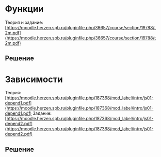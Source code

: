 # Функции

Теория и задание:
[https://moodle.herzen.spb.ru/pluginfile.php/36657/course/section/19788/t2m.pdf](https://moodle.herzen.spb.ru/pluginfile.php/36657/course/section/19788/t2m.pdf)

## Решение

# Зависимости

Теория:
[https://moodle.herzen.spb.ru/pluginfile.php/187368/mod_label/intro/js01-depend1.pdf](https://moodle.herzen.spb.ru/pluginfile.php/187368/mod_label/intro/js01-depend1.pdf)
Задание:
[https://moodle.herzen.spb.ru/pluginfile.php/187368/mod_label/intro/js01-depend2.pdf](https://moodle.herzen.spb.ru/pluginfile.php/187368/mod_label/intro/js01-depend2.pdf)

## Решение

